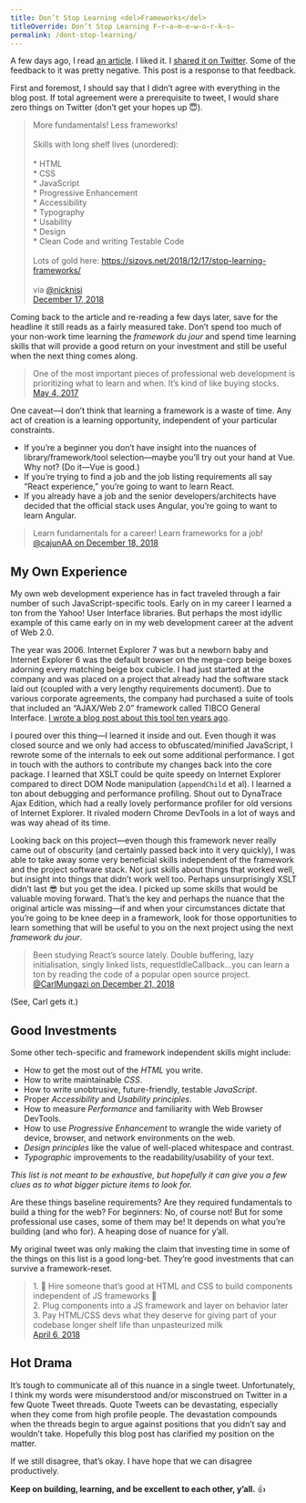 ```yaml
---
title: Don’t Stop Learning <del>Frameworks</del>
titleOverride: Don’t Stop Learning F̵r̵a̵m̵e̵w̵o̵r̵k̵s̵
permalink: /dont-stop-learning/
---
```

A few days ago, I read [an article](https://sizovs.net/2018/12/17/stop-learning-frameworks/). I liked it. I [shared it on Twitter](https://twitter.com/zachleat/status/1074776108422307840). Some of the feedback to it was pretty negative. This post is a response to that feedback.

First and foremost, I should say that I didn’t agree with everything in the blog post. If total agreement were a prerequisite to tweet, I would share zero things on Twitter (don’t get your hopes up 😇).

> More fundamentals! Less frameworks!<br><br>Skills with long shelf lives (unordered):<br><br>* HTML<br>* CSS<br>* JavaScript<br>* Progressive Enhancement<br>* Accessibility<br>* Typography<br>* Usability<br>* Design<br>* Clean Code and writing Testable Code<br><br>Lots of gold here: <a href="https://sizovs.net/2018/12/17/stop-learning-frameworks/">https://sizovs.net/2018/12/17/stop-learning-frameworks/</a><br><br>via <a href="https://twitter.com/nicknisi">@nicknisi</a>
> <br><a href="https://twitter.com/zachleat/status/1074776108422307840">December 17, 2018</a>

Coming back to the article and re-reading a few days later, save for the headline it still reads as a fairly measured take. Don’t spend too much of your non-work time learning the _framework du jour_ and spend time learning skills that will provide a good return on your investment and still be useful when the next thing comes along.

> One of the most important pieces of professional web development is prioritizing what to learn and when. It’s kind of like buying stocks. <br>[May 4, 2017](https://twitter.com/zachleat/status/860163324675227653)

One caveat—I don’t think that learning a framework is a waste of time. Any act of creation is a learning opportunity, independent of your particular constraints.

* If you’re a beginner you don’t have insight into the nuances of library/framework/tool selection—maybe you’ll try out your hand at Vue. Why not? (Do it—Vue is good.)
* If you’re trying to find a job and the job listing requirements all say “React experience,” you’re going to want to learn React.
* If you already have a job and the senior developers/architects have decided that the official stack uses Angular, you’re going to want to learn Angular.

> Learn fundamentals for a career! Learn frameworks for a job! <br>[@cajunAA on December 18, 2018](https://twitter.com/cajunAA/status/1075170373841367041)

## My Own Experience

My own web development experience has in fact traveled through a fair number of such JavaScript-specific tools. Early on in my career I learned a ton from the Yahoo! User Interface libraries. But perhaps the most idyllic example of this came early on in my web development career at the advent of Web 2.0.

The year was 2006. Internet Explorer 7 was but a newborn baby and Internet Explorer 6 was the default browser on the mega-corp beige boxes adorning every matching beige box cubicle. I had just started at the company and was placed on a project that already had the software stack laid out (coupled with a very lengthy requirements document). Due to various corporate agreements, the company had purchased a suite of tools that included an “AJAX/Web 2.0” framework called TIBCO General Interface. [I wrote a blog post about this tool ten years ago](https://www.zachleat.com/web/specific-inheritance-with-tibcos-general-interface/).

I poured over this thing—I learned it inside and out. Even though it was closed source and we only had access to obfuscated/minified JavaScript, I rewrote some of the internals to eek out some additional performance. I got in touch with the authors to contribute my changes back into the core package. I learned that XSLT could be quite speedy on Internet Explorer compared to direct DOM Node manipulation (`appendChild` et al). I learned a ton about debugging and performance profiling. Shout out to DynaTrace Ajax Edition, which had a really lovely performance profiler for old versions of Internet Explorer. It rivaled modern Chrome DevTools in a lot of ways and was way ahead of its time.

Looking back on this project—even though this framework never really came out of obscurity (and certainly passed back into it very quickly), I was able to take away some very beneficial skills independent of the framework and the project software stack. Not just skills about things that worked well, but insight into things that didn’t work well too. Perhaps unsurprisingly XSLT didn’t last 😎 but you get the idea. I picked up some skills that would be valuable moving forward. That’s the key and perhaps the nuance that the original article was missing—if and when your circumstances dictate that you’re going to be knee deep in a framework, look for those opportunities to learn something that will be useful to you on the next project using the next _framework du jour_.

> Been studying React’s source lately. Double buffering, lazy initialisation, singly linked lists, requestIdleCallback...you can learn a ton by reading the code of a popular open source project. <br>[@CarlMungazi on December 21, 2018](https://twitter.com/CarlMungazi/status/1075912692685332480)

(See, Carl gets it.)

## Good Investments

Some other tech-specific and framework independent skills might include:

* How to get the most out of the *HTML* you write.
* How to write maintainable *CSS*.
* How to write unobtrusive, future-friendly, testable *JavaScript*.
* Proper *Accessibility* and *Usability principles*.
* How to measure *Performance* and familiarity with Web Browser DevTools.
* How to use *Progressive Enhancement* to wrangle the wide variety of device, browser, and network environments on the web.
* *Design principles* like the value of well-placed whitespace and contrast.
* *Typographic* improvements to the readability/usability of your text.

_This list is not meant to be exhaustive, but hopefully it can give you a few clues as to what bigger picture items to look for._

Are these things baseline requirements? Are they required fundamentals to build a thing for the web? For beginners: No, of course not! But for some professional use cases, some of them may be! It depends on what you’re building (and who for). A heaping dose of nuance for y’all.

My original tweet was only making the claim that investing time in some of the things on this list is a good long-bet. They’re good investments that can survive a framework-reset.

> ​1. 👏 Hire someone that’s good at HTML and CSS to build components independent of JS frameworks 👏<br>2. Plug components into a JS framework and layer on behavior later<br>3. Pay HTML/CSS devs what they deserve for giving part of your codebase longer shelf life than unpasteurized milk<br>[April 6, 2018](https://twitter.com/zachleat/status/982251377010270210)

## Hot Drama

It’s tough to communicate all of this nuance in a single tweet. Unfortunately, I think my words were misunderstood and/or misconstrued on Twitter in a few Quote Tweet threads. Quote Tweets can be devastating, especially when they come from high profile people. The devastation compounds when the threads begin to argue against positions that you didn’t say and wouldn’t take. Hopefully this blog post has clarified my position on the matter.

If we still disagree, that’s okay. I have hope that we can disagree productively.

**Keep on building, learning, and be excellent to each other, y’all.** 👍